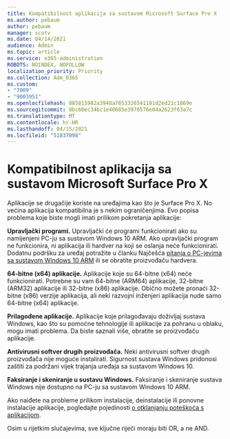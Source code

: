 ```yaml
---
title: Kompatibilnost aplikacija sa sustavom Microsoft Surface Pro X
ms.author: pebaum
author: pebaum
manager: scotv
ms.date: 04/14/2021
audience: Admin
ms.topic: article
ms.service: o365-administration
ROBOTS: NOINDEX, NOFOLLOW
localization_priority: Priority
ms.collection: Adm_O365
ms.custom:
- "7009"
- "9003951"
ms.openlocfilehash: 085815982a3948a7853326541101d2ed21c1869e
ms.sourcegitcommit: 8bc60ec34bc1e40685e3976576e04a2623f63a7c
ms.translationtype: MT
ms.contentlocale: hr-HR
ms.lasthandoff: 04/15/2021
ms.locfileid: "51837098"
---
```

# <a name="app-compatibility-with-microsoft-surface-pro-x"></a>Kompatibilnost aplikacija sa sustavom Microsoft Surface Pro X

Aplikacije se drugačije koriste na uređajima kao što je Surface Pro X. No većina aplikacija kompatibilna je s nekim ograničenjima. Evo popisa problema koje biste mogli imati prilikom pokretanja aplikacije: 

**Upravljački programi.** Upravljački će programi funkcionirati ako su namijenjeni PC-ju sa sustavom Windows 10 ARM. Ako upravljački program ne funkcionira, ni aplikacija ili hardver na koji se oslanja neće funkcionirati. Dodatnu podršku za uređaj potražite u članku Najčešća [pitanja o PC-jevima sa sustavom Windows 10 ARM](https://support.microsoft.com/windows/windows-10-arm-based-pcs-faq-477f51df-2e3b-f68f-31b0-06f5e4f8ebb5) ili se obratite proizvođaču hardvera.

**64-bitne (x64) aplikacije.** Aplikacije koje su 64-bitne (x64) neće funkcionirati. Potrebne su vam 64-bitne (ARM64) aplikacije, 32-bitne (ARM32) aplikacije ili 32-bitne (x86) aplikacije. Obično možete pronaći 32-bitne (x86) verzije aplikacija, ali neki razvojni inženjeri aplikacija nude samo 64-bitne (x64) aplikacije.

**Prilagođene aplikacije.** Aplikacije koje prilagođavaju doživljaj sustava Windows, kao što su pomoćne tehnologije ili aplikacije za pohranu u oblaku, mogu imati problema. Da biste saznali više, obratite se proizvođaču aplikacije.

**Antivirusni softver drugih proizvođača.** Neki antivirusni softver drugih proizvođača nije moguće instalirati. Sigurnost sustava Windows pridonosi zaštiti za podržani vijek trajanja uređaja sa sustavom Windows 10.

**Faksiranje i skeniranje u sustavu Windows.** Faksiranje i skeniranje sustava Windows nije dostupno na PC-ju sa sustavom Windows 10 ARM.

Ako naiđete na probleme prilikom instalacije, deinstalacije ili ponovne instalacije aplikacije, pogledajte pojedinosti [o otklanjanju poteškoća s aplikacijom](https://docs.microsoft.com/troubleshoot/mem/intune/troubleshoot-app-install#app-troubleshooting-details).

Osim u rijetkim slučajevima, sve ključne riječi moraju biti OR, a ne AND.